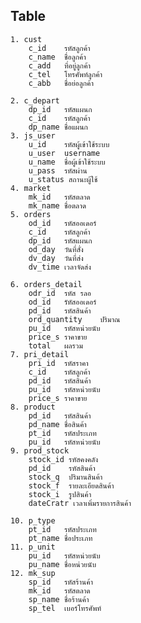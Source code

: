 ## Table

    1. cust
    	c_id	รหัสลูกค้า
    	c_name	ชื่อลูกค้า
    	c_add	ที่อยู่ลูกค้า
    	c_tel	โทรศัพท์ลูกค้า
    	c_abb	ชื่อย่อลูกค้า

    2. c_depart
     	dp_id	รหัสแผนก
    	c_id	รหัสลูกค้า
    	dp_name	ชื่อแผนก
    3. js_user
    	u_id	รหัสผู้เข้าใช้ระบบ
    	u_user	username
    	u_name	ชื่อผู้เข้าใช้ระบบ
    	u_pass	รหัสผ่าน
    	u_status สถานะผู้ใช้
    4. market
     	mk_id 	รหัสตลาด
    	mk_name ชื่อตลาด
    5. orders
    	od_id	รหัสออเดอร์
    	c_id	รหัสลูกค้า
    	dp_id	รหัสแผนก
    	od_day	วันที่สั่ง
    	dv_day	วันที่ส่ง
    	dv_time	เวลาจัดส่ง

    6. orders_detail
    	odr_id	รหัส รลอ
    	od_id	รัหัสออเดอร์
    	pd_id	รหัสสินค้า
    	ord_quantity	ปริมาณ
    	pu_id	รหัสหน่วยนับ
    	price_s	ราคาขาย
    	total	ผลรวม
    7. pri_detail
    	pri_id	รหัสราคา
    	c_id	รหัสลูกค้า
    	pd_id	รหัสสินค้า
    	pu_id	รหัสหน่วยนับ
    	price_s	ราคาขาย
    8. product
    	pd_id	รหัสสินค้า
    	pd_name	ชื่อสินค้า
    	pt_id	รหัสประเภท
    	pu_id	รหัสหน่วยนับ
    9. prod_stock
    	stock_id รหัสคงคลัง
    	pd_id	 รหัสสินค้า
    	stock_q	 ปริมานสินค้า
    	stock_f	 รายละเอียดสินค้า
    	stock_i	 รูปสินค้า
    	dateCratr เวลาเพิ่มรายการสินค้า

    10. p_type
    	pt_id	รหัสประเภท
    	pt_name	ชื่อประเภท
    11. p_unit
    	pu_id	รหัสหน่วยนับ
    	pu_name	ชื่อหน่วยนับ
    12. mk_sup
    	sp_id	รหัสร้านค้า
    	mk_id	รหัสตลาด
    	sp_name	ชื่อร้านค้า
    	sp_tel	เบอร์โทรศัพท์
